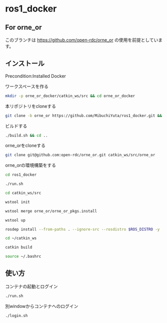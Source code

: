 # ros1_docker

## For orne_or
このブランチは https://github.com/open-rdc/orne_or の使用を前提としています。

## インストール

Precondition:Installed Docker

ワークスペースを作る
```bash
mkdir -p orne_or_docker/catkin_ws/src && cd orne_or_docker
```

本リポジトリをcloneする
```bash
git clone -b orne_or https://github.com/MibuchiYuta/ros1_docker.git && cd ros1_docker
```

ビルドする
```bash
./build.sh && cd ..
```

orne_orをcloneする
```bash
git clone git@github.com:open-rdc/orne_or.git catkin_ws/src/orne_or
```

orne_orの環境構築をする
```bash
cd ros1_docker
```
```bash
./run.sh
```
```bash
cd catkin_ws/src
```
```bash
wstool init
```
```bash
wstool merge orne_or/orne_or_pkgs.install
```
```bash
wstool up
```
```bash
rosdep install --from-paths . --ignore-src --rosdistro $ROS_DISTRO -y
```
```bash
cd ~/catkin_ws
```
```bash
catkin build
```
```bash
source ~/.bashrc
```

## 使い方

コンテナの起動とログイン
```bash
./run.sh
```

別windowからコンテナへのログイン
```bash
./login.sh
```